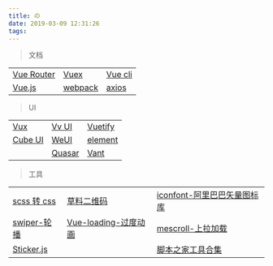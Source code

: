 ```yaml
---
title: の
date: 2019-03-09 12:31:26
tags:
---
```




> 文档

<table>
  <tr>
    <td><a href="https://router.vuejs.org/zh/" target="_blank">Vue Router</a></td>
    <td><a href="https://vuex.vuejs.org/zh/" target="_blank">Vuex</a></td>
    <td><a href="https://cli.vuejs.org/zh/" target="_blank">Vue cli</a></td>
  </tr>
  <tr>
    <td><a href="https://cn.vuejs.org/" target="_blank">Vue.js</a></td>
    <td><a href="https://webpack.docschina.org/concepts/" target="_blank">webpack</a></td>
    <td><a href="https://www.jianshu.com/p/7a9fbcbb1114" target="_blank">axios</a></td>
  </tr>
</table>

> UI

<table>
  <tr>
    <td><a href="https://doc.vux.li/zh-CN/" target="_blank">Vux</a></td>
    <td><a href="https://vv-ui.github.io/VV-UI/#/giud" target="_blank">Vv UI</a></td>
    <td><a href="https://vuetifyjs.com/zh-Hans/framework/display" target="_blank">Vuetify</a></td>
  </tr>
  <tr>
    <td><a href="https://didi.github.io/cube-ui/#/zh-CN" target="_blank">Cube UI</a></td>
    <td><a href="https://weui.io/" target="_blank">WeUI</a></td>
    <td><a href="http://element-cn.eleme.io/#/zh-CN" target="_blank">element</a></td>
  </tr>
  <tr>
    <td></td>
    <td><a href="http://www.quasarchs.com/guide/index.html" target="_blank">Quasar</a></td>
    <td><a href="https://youzan.github.io/vant/#/zh-CN/intro" target="_blank">Vant</a></td>
  </tr>
</table>

> 工具

<table>
  <tr>
    <td><a href="https://www.sassmeister.com/" target="_blank">scss 转 css</a></td>
    <td><a href="https://cli.im/" target="_blank">草料二维码</a></td>
    <td><a href="https://www.iconfont.cn/?spm=a313x.7781069.1998910419.d4d0a486a" target="_blank">iconfont-阿里巴巴矢量图标库</a></td>
  </tr>
  <tr>
    <td><a href="https://www.swiper.com.cn/" target="_blank">swiper-轮播</a></td>
    <td><a href="https://nguyenvanduocit.github.io/vue-loading-spinner/" target="_blank">Vue-loading-过度动画</a></td>
    <td><a href="http://www.mescroll.com/api.html" target="_blank">mescroll-上拉加载</a></td>
  </tr>
  <tr>
    <td><a href="http://stickerjs.cmiscm.com/" target="_blank">Sticker.js</a></td>
    <td></td>
    <td><a href="http://tools.jb51.net/" target="_blank">脚本之家工具合集</a></td>
  </tr>
</table>
